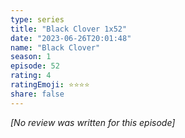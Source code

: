 ```yaml
---
type: series
title: "Black Clover 1x52"
date: "2023-06-26T20:01:48"
name: "Black Clover"
season: 1
episode: 52
rating: 4
ratingEmoji: ⭐️⭐️⭐️⭐️
share: false
---
```


*[No review was written for this episode]*
